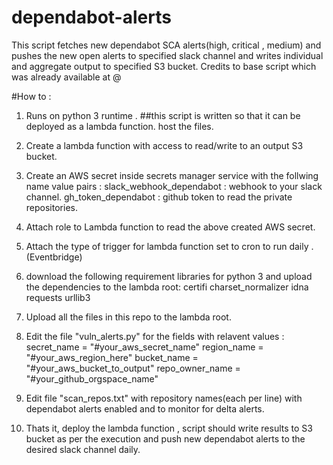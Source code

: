 # dependabot-alerts
This script fetches new dependabot SCA alerts(high, critical , medium) and pushes the new open alerts to specified slack channel and writes individual and aggregate output to specified S3 bucket.
Credits to base script which was already available at @ 

#How to :

1. Runs on python 3 runtime .
##this script is written so that it can be deployed as a lambda function.
host the files.

2. Create a lambda function with access to read/write to an output S3 bucket.
3. Create an AWS secret inside secrets manager service with the follwing name value pairs :
            slack_webhook_dependabot : webhook to your slack channel. 
            gh_token_dependabot : github token to read the private repositories.
4. Attach role to Lambda function to read the above created AWS secret.
5. Attach the type of trigger for lambda function set to cron to run daily .(Eventbridge)

6. download the following requirement libraries for python 3 and upload the dependencies to the lambda root:
certifi
charset_normalizer
idna
requests
urllib3

7. Upload all the files in this repo to the lambda root.
8. Edit the file "vuln_alerts.py" for the fields with relavent values : 
        secret_name = "#your_aws_secret_name"
        region_name = "#your_aws_region_here"
        bucket_name = "#your_aws_bucket_to_output"
        repo_owner_name = "#your_github_orgspace_name"
9. Edit file "scan_repos.txt" with repository names(each per line) with dependabot alerts enabled and to monitor for delta alerts.
        
9. Thats it, deploy the lambda function , script should write results to S3 bucket as per the execution and push new dependabot alerts to the desired slack channel daily.
